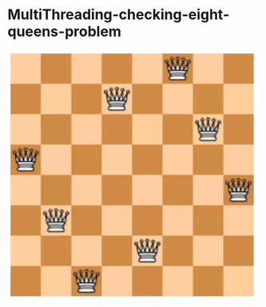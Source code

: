 # MultiThreading-checking-eight-queens-problem
![](/MultiThreading-checking-eight-queens-problem/screenshots/screenshot3.webp)
